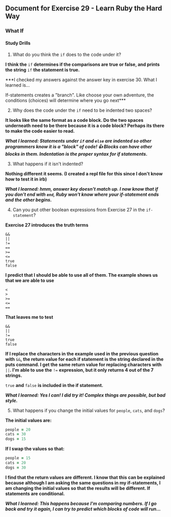 ## Document for Exercise 29 - Learn Ruby the Hard Way

### What If

#### Study Drills

1. What do you think the `if` does to the code under it?

**I think the** `if` **determines if the comparisons are true or false, and prints the string** `if` **the statement is true.**

***I checked my answers against the answer key in exercise 30. What I learned is...

If-statements creates a "branch". Like choose your own adventure, the conditions (choices) will determine where you go next***


2. Why does the code under the `if` need to be indented two spaces?

**It looks like the same format as a code block. Do the two spaces underneath need to be there because it is a code block? Perhaps its there to make the code easier to read.**

***What I learned: Statements under `if` and `else` are indented so other programmers know it is a "block" of code! 👍 Blocks can have other blocks in them. Indentation is the proper syntax for if statements.***


3. What happens if it isn't indented?

**Nothing different it seems. (I created a repl file for this since I don't know how to test it in irb)**

***What I learned: hmm, answer key doesn't match up. I now know that if you don't end with `end`, Ruby won't know where your if-statement ends and the other begins.***


4. Can you put other boolean expressions from Exercise 27 in the `if-statement`?

**Exercise 27 introduces the truth terms**

```
&&
||
!=
==
>=
<=
true
false
```

**I predict that I should be able to use all of them. The example shows us that we are able to use**

```
<
>
>=
<=
==
```

**That leaves me to test**

```
&&
||
!=
true
false
```

**If I replace the characters in the example used in the previous question with** `&&`**, the return value for each if statement is the string declared in the puts command. I get the same return value for replacing characters with** `||`**. I'm able to use the** `!=` **expression, but it only returns 4 out of the 7 strings.**

`true` **and** `false` **is included in the if statement.**

***What I learned: Yes I can! I did try it! Complex things are possible, but bad style.***


5. What happens if you change the initial values for `people`, `cats`, and `dogs`?

**The initial values are:**

```ruby
people = 20
cats = 30
dogs = 15
```

**If I swap the values so that:**

```ruby
people = 15
cats = 20
dogs = 30
```

**I find that the return values are different. I know that this can be explained because although I am asking the same questions in my if-statements, I am changing the initial values so that the results will be different. If statements are conditional.**

***What I learned: This happens because I'm comparing numbers. If I go back and try it again, I can try to predict which blocks of code will run...***
